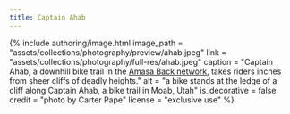 ```yaml
---
title: Captain Ahab
---
```


{% include authoring/image.html
    image_path = "assets/collections/photography/preview/ahab.jpeg"
    link =      "assets/collections/photography/full-res/ahab.jpeg"
    caption = "Captain Ahab, a downhill bike trail in the [Amasa Back network](https://www.moabtimes.com/articles/tales-of-trails-amasa-backs-many-challenges/), takes riders inches from sheer cliffs of deadly heights."
    alt = "a bike stands at the ledge of a cliff along Captain Ahab, a bike trail in Moab, Utah"
    is_decorative = false
    credit = "photo by Carter Pape"
    license = "exclusive use"
%}
